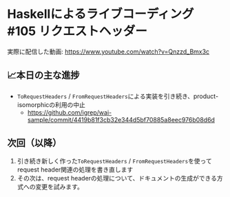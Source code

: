 # Haskellによるライブコーディング #105 リクエストヘッダー

実際に配信した動画: <https://www.youtube.com/watch?v=Qnzzd_Bmx3c>

## 📈本日の主な進捗

- `ToRequestHeaders` / `FromRequestHeaders`による実装を引き続き、product-isomorphicの利用の中止
    - <https://github.com/igrep/wai-sample/commit/4419b81f3cb32e344d5bf70885a8eec976b08d6d>

## 次回（以降）

1. 引き続き新しく作った`ToRequestHeaders` / `FromRequestHeaders`を使ってrequest header関連の処理を書き直します
1. その次は、request headerの処理について、ドキュメントの生成ができる方式への変更を試みます。
